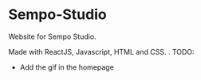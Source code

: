 # Sempo-Studio

Website for Sempo Studio.

Made with ReactJS, Javascript, HTML and CSS.
.
TODO:
- Add the gif in the homepage
